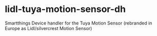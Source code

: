 # lidl-tuya-motion-sensor-dh
Smartthings Device handler for the Tuya Motion Sensor (rebranded in Europe as Lidl/silvercrest Motion Sensor)
